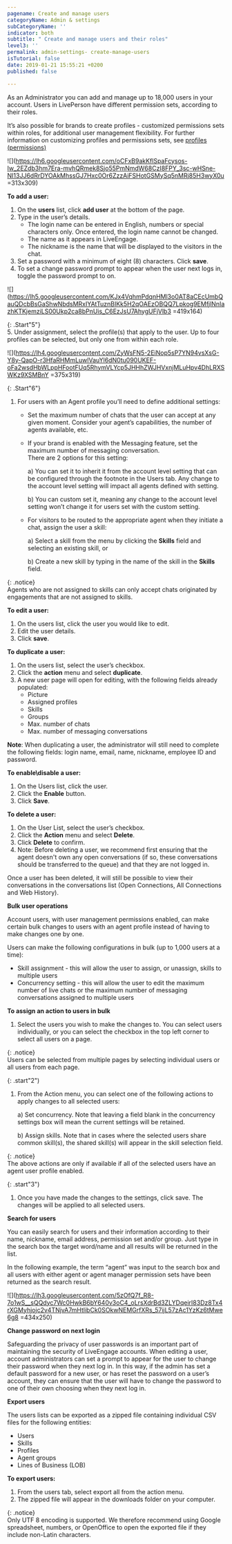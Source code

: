 ```yaml
---
pagename: Create and manage users
categoryName: Admin & settings
subCategoryName: ''
indicator: both
subtitle: " Create and manage users and their roles"
level3: ''
permalink: admin-settings- create-manage-users
isTutorial: false
date: 2019-01-21 15:55:21 +0200
published: false

---
```

As an Administrator you can add and manage up to 18,000 users in your account. Users in LivePerson have different permission sets, according to their roles.

It’s also possible for brands to create profiles - customized permissions sets within roles, for additional user management flexibility. For further information on customizing profiles and permissions sets, see [profiles (permissions)]()

![](https://lh6.googleusercontent.com/oCFxB9akKflSpaFcysos-Iw_2EZdb3hm7Era-mvhQRmek8Sjo55PmNmdW68CzI8FPY_3sc-wHSne-NI13JJ6dRrDYOAkMhssGJ7Hxc0Or6ZzzAiFSHotGSMySq5nMRj85H3wyX0u =313x309)

**To add a user:**

1. On the **users** list, click **add user** at the bottom of the page.
2. Type in the user’s details.
   * The login name can be entered in English, numbers or special characters only. Once entered, the login name cannot be changed.
   * The name as it appears in LiveEngage.
   * The nickname is the name that will be displayed to the visitors in the chat.
3. Set a password with a minimum of eight (8) characters. Click **save**.
4. To set a change password prompt to appear when the user next logs in, toggle the password prompt to on.

![](https://lh5.googleusercontent.com/KJx4VqhmPdqnHMl3o0AT8aCEcUmbQauQDcbBsGaShwNbdsMRxIYAtTuznBIKk5H2qOAEzOBQQ7Lpkog9EMfjlNnIazhKTKjemziLS00Ukp2ca8bPnUis_C6EzJsU7AhygUFjVlb3 =419x164)

{: .Start"5"}  
5\. Under assignment, select the profile(s) that apply to the user. Up to four profiles can be selected, but only one from within each role.

![](https://lh4.googleusercontent.com/ZyWsFN5-2EiNop5sP7YN94vsXsG-Y8y-QapO-r3HfaRHMmLuwlVauYl6dN0tu090UKEF-oFa2wsdHbWLppHFootFUq5RhymVLYcp5JHHhZWJHVxnjMLuHpv4DhLRXSWKz9XSMBnY =375x319)

{: .Start"6"}

1. For users with an Agent profile you’ll need to define additional settings:
   * Set the maximum number of chats that the user can accept at any given moment. Consider your agent’s capabilities, the number of agents available, etc.
   * If your brand is enabled with the Messaging feature, set the maximum number of messaging conversation.  
     There are 2 options for this setting:

     a) You can set it to inherit it from the account level setting that can be configured through the footnote in the Users tab. Any change to the account level setting will impact all agents defined with setting.

     b) You can custom set it, meaning any change to the account level setting won’t change it for users set with the custom setting.
   * For visitors to be routed to the appropriate agent when they initiate a chat, assign the user a skill:

     a) Select a skill from the menu by clicking the **Skills** field and selecting an existing skill, or

     b) Create a new skill by typing in the name of the skill in the **Skills** field.

{: .notice}  
Agents who are not assigned to skills can only accept chats originated by engagements that are not assigned to skills.

**To edit a user:**

1. On the users list, click the user you would like to edit.
2. Edit the user details.
3. Click **save**.

**To duplicate a user:**

1. On the users list, select the user’s checkbox.
2. Click the **action** menu and select **duplicate**.
3. A new user page will open for editing, with the following fields already populated:
   * Picture
   * Assigned profiles
   * Skills
   * Groups
   * Max. number of chats
   * Max. number of messaging conversations

**Note**: When duplicating a user, the administrator will still need to complete the following fields: login name, email, name, nickname, employee ID and password.

**To enable\\disable a user:**

1. On the Users list, click the user.
2. Click the **Enable** button.
3. Click **Save**.

**To delete a user:**

1. On the User List, select the user’s checkbox.
2. Click the **Action** menu and select **Delete**.
3. Click **Delete** to confirm.
4. Note: Before deleting a user, we recommend first ensuring that the agent doesn't own any open conversations (if so, these conversations should be transferred to the queue) and that they are not logged in.

Once a user has been deleted, it will still be possible to view their conversations in the conversations list (Open Connections, All Connections and Web History).

**Bulk user operations**

Account users, with user management permissions enabled, can make certain bulk changes to users with an agent profile instead of having to make changes one by one.

Users can make the following configurations in bulk (up to 1,000 users at a time):

* Skill assignment - this will allow the user to assign, or unassign, skills to multiple users
* Concurrency setting - this will allow the user to edit the maximum number of live chats or the maximum number of messaging conversations assigned to multiple users

**To assign an action to users in bulk**

1. Select the users you wish to make the changes to. You can select users individually, or you can select the checkbox in the top left corner to select all users on a page.

{: .notice}  
Users can be selected from multiple pages by selecting individual users or all users from each page.

{: .start"2")

1. From the Action menu, you can select one of the following actions to apply changes to all selected users:

   a) Set concurrency. Note that leaving a field blank in the concurrency settings box will mean the current settings will be retained.

   b) Assign skills. Note that in cases where the selected users share common skill(s), the shared skill(s) will appear in the skill selection field.

{: .notice}  
The above actions are only if available if all of the selected users have an agent user profile enabled.  
  
{: .start"3")

1. Once you have made the changes to the settings, click save. The changes will be applied to all selected users.

**Search for users**

You can easily search for users and their information according to their name, nickname, email address, permission set and/or group. Just type in the search box the target word/name and all results will be returned in the list.

In the following example, the term “agent” was input to the search box and all users with either agent or agent manager permission sets have been returned as the search result.

![](https://lh3.googleusercontent.com/5zOfQ7f_R8-7o1wS__sQQdyc7Wc0HwkB6bY640v3oC4_oLrsXdrBd3ZLYDqeirI83Dz8Tx4rXGMyhjojc2v4TNjvA7mHtlibCk0SOkwNEMGrfXRs_57ijL57zAc1YzKz6tMwe6g8 =434x250)

**Change password on next login**

Safeguarding the privacy of user passwords is an important part of maintaining the security of LiveEngage accounts. When editing a user, account administrators can set a prompt to appear for the user to change their password when they next log in. In this way, if the admin has set a default password for a new user, or has reset the password on a user’s account, they can ensure that the user will have to change the password to one of their own choosing when they next log in.

**Export users**

The users lists can be exported as a zipped file containing individual CSV files for the following entities:

* Users
* Skills
* Profiles
* Agent groups
* Lines of Business (LOB)

**To export users:**

1. From the users tab, select export all from the action menu.
2. The zipped file will appear in the downloads folder on your computer.

{: .notice}  
Only UTF 8 encoding is supported. We therefore recommend using Google spreadsheet, numbers, or OpenOffice to open the exported file if they include non-Latin characters.